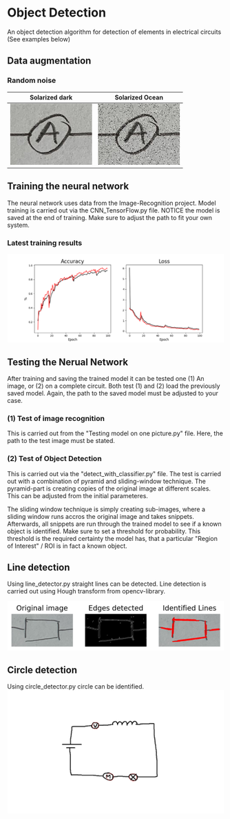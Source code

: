 # Object Detection

An object detection algorithm for detection of elements in electrical circuits (See examples below)
## Data augmentation

### Random noise

Solarized dark             |  Solarized Ocean
:-------------------------:|:-------------------------:
![alt text](https://github.com/lmschwenger/Object-Detection/blob/main/trainingImages/ammeter/ammeter_1.JPG?raw=true)  |  ![alt text](https://github.com/lmschwenger/Object-Detection/blob/main/trainingImages/ammeter/ammeter_1_snp.jpg?raw=true)



## Training the neural network
The neural network uses data from the Image-Recognition project.
Model training is carried out via the CNN_TensorFlow.py file. NOTICE the model is saved at the end of training. Make sure to adjust the path to fit your own system.

### Latest training results
![alt text](https://github.com/lmschwenger/Object-Detection/blob/main/Plots/Latest%20performance.png?raw=true)
## Testing the Nerual Network

After training and saving the trained model it can be tested one (1) An image, or (2) on a complete circuit.
Both test (1) and (2) load the previously saved model. Again, the path to the saved model must be adjusted to your case.

### (1) Test of image recognition
This is carried out from the "Testing model on one picture.py" file. Here, the path to the test image must be stated.

### (2) Test of Object Detection
This is carried out via the "detect_with_classifier.py" file.
The test is carried out with a combination of pyramid and sliding-window technique. The pyramid-part is creating copies of the original image at different scales. This can be adjusted from the initial parameteres.

The sliding window technique is simply creating sub-images, where a sliding window runs accros the original image and takes snippets. Afterwards, all snippets are run through the trained model to see if a known object is identified. Make sure to set a threshold for probability. This threshold is the required certainty the model has, that a particular "Region of Interest" / ROI is in fact a known object.

## Line detection
Using line_detector.py straight lines can be detected.
Line detection is carried out using Hough transform from opencv-library.

![alt text](https://github.com/lmschwenger/Object-Detection/blob/main/Plots/Line%20Detection.png?raw=true)

## Circle detection
Using circle_detector.py circle can be identified.
![alt text](https://github.com/lmschwenger/Object-Detection/blob/main/Plots/Circle%20Detection.png?raw=true)
